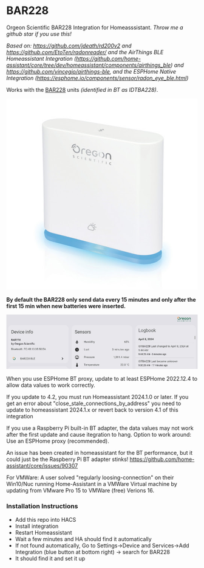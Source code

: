 # BAR228
Orgeon Scientific BAR228 Integration for Homeasssistant. *Throw me a github star if you use this!*

*Based on: https://github.com/jdeath/rd200v2 and https://github.com/EtoTen/radonreader/ and the AirThings BLE Homeassistant Integration (https://github.com/home-assistant/core/tree/dev/homeassistant/components/airthings_ble) and https://github.com/vincegio/airthings-ble, and the ESPHome Native Integration (https://esphome.io/components/sensor/radon_eye_ble.html)*

Works with the [BAR228](https://www.oregonscientificstore.com/p-391-oregon-scientific-bar228-weather-ble-connected-weather-sensor-advanced.aspx) units *(identified in BT as IDTBA228)*.

![BAR228 image](IDTBA228-Oregon-Scientific-weather-station-image.jpg)

**By default the BAR228 only send data every 15 minutes and only after the first 15 min when new batteries were inserted.**

![HA-BAR228 image](HA-BAR228-Sensor.jpg)

When you use ESPHome BT proxy, update to at least ESPHome 2022.12.4 to allow data values to work correctly.

If you update to 4.2, you must run Homeassistant 2024.1.0 or later. If you get an error about "close_stale_connections_by_address" you need to update to homeassistant 2024.1.x or revert back to version 4.1 of this integration

If you use a Raspberry Pi built-in BT adapter, the data values may not work after the first update and cause itegration to hang. Option to work around: Use an ESPHome proxy (recommended).

An issue has been created in homeassistant for the BT performance, but it could just be the Raspberry Pi BT adapter stinks! https://github.com/home-assistant/core/issues/90307

For VMWare: A user solved "regularly loosing-connection" on their Win10/Nuc running Home-Assistant in a VMWare Virtual machine by updating from VMware Pro 15 to VMWare (free) Verions 16. 

### Installation Instructions
- Add this repo into HACS
- Install integration
- Restart Homeassistant
- Wait a few minutes and HA should find it automatically
- If not found automatically, Go to Settings->Device and Services->Add Integration (blue button at bottom right) -> search for BAR228
- It should find it and set it up


